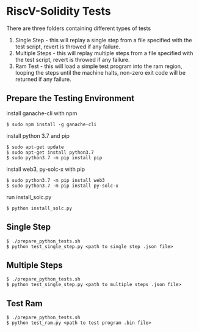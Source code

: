 # RiscV-Solidity Tests

There are three folders containing different types of tests  
1. Single Step - this will replay a single step from a file specified with the test script, revert is throwed if any failure.
2. Multiple Steps - this will replay multiple steps from a file specified with the test script, revert is throwed if any failure.
3. Ram Test - this will load a simple test program into the ram region, looping the steps until the machine halts, non-zero exit code will be returned if any failure.

## Prepare the Testing Environment ##

install ganache-cli with npm  
```shell
$ sudo npm install -g ganache-cli
```
install python 3.7 and pip  
```shell
$ sudo apt-get update
$ sudo apt-get install python3.7
$ sudo python3.7 -m pip install pip
```
install web3, py-solc-x with pip  
```shell
$ sudo python3.7 -m pip install web3
$ sudo python3.7 -m pip install py-solc-x
```
run install_solc.py  
```shell
$ python install_solc.py
```

## Single Step ##

```shell
$ ./prepare_python_tests.sh  
$ python test_single_step.py <path to single step .json file>  
```

## Multiple Steps ##

```shell
$ ./prepare_python_tests.sh  
$ python test_single_step.py <path to multiple steps .json file>  
```

## Test Ram ##

```shell
$ ./prepare_python_tests.sh  
$ python test_ram.py <path to test program .bin file>  
```